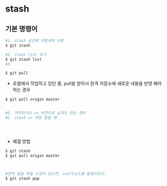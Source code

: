 # stash

## 기본 명령어

```bash
#1. stash 공간에 작업내역 저장
$ git stash

#2. stash list 보기
$ git stash list 
#3.

$ git pull
```



*  로컬에서 작업하고 있던 중, pull을 받아서 원격 저장소에 새로운 내용을 반영 해야 하는 경우

```bash
$ git pull origin master


#1. 커밋허거나 => 버전으로 남겨도 되는 경우
#2. stash => 작업 중일 때





```

* 해결 방법

```bash
$ git stash
$ git pull origin master



#만약 동일 파일 수정이 있으면, conflict를 발생시킨다.
$ git stash pop


```

